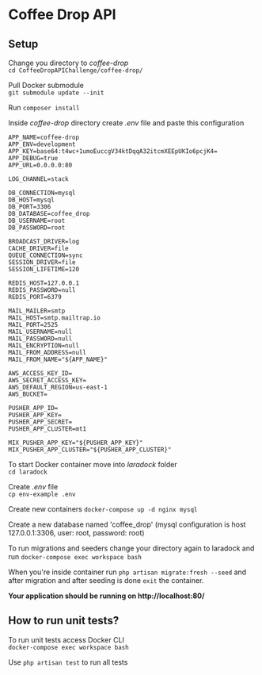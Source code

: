 # Coffee Drop API

## Setup
Change you directory to _coffee-drop_  
`cd CoffeeDropAPIChallenge/coffee-drop/`  

Pull Docker submodule  
`git submodule update --init`  

Run `composer install`

Inside _coffee-drop_ directory create _.env_ file and paste this configuration
 ```
 APP_NAME=coffee-drop
 APP_ENV=development
 APP_KEY=base64:t4wc+1umoEuccgV34ktDqqA32itcmXEEpUKIo6pcjK4=
 APP_DEBUG=true
 APP_URL=0.0.0.0:80
 
 LOG_CHANNEL=stack
 
 DB_CONNECTION=mysql
 DB_HOST=mysql
 DB_PORT=3306
 DB_DATABASE=coffee_drop
 DB_USERNAME=root
 DB_PASSWORD=root
 
 BROADCAST_DRIVER=log
 CACHE_DRIVER=file
 QUEUE_CONNECTION=sync
 SESSION_DRIVER=file
 SESSION_LIFETIME=120
 
 REDIS_HOST=127.0.0.1
 REDIS_PASSWORD=null
 REDIS_PORT=6379
 
 MAIL_MAILER=smtp
 MAIL_HOST=smtp.mailtrap.io
 MAIL_PORT=2525
 MAIL_USERNAME=null
 MAIL_PASSWORD=null
 MAIL_ENCRYPTION=null
 MAIL_FROM_ADDRESS=null
 MAIL_FROM_NAME="${APP_NAME}"
 
 AWS_ACCESS_KEY_ID=
 AWS_SECRET_ACCESS_KEY=
 AWS_DEFAULT_REGION=us-east-1
 AWS_BUCKET=
 
 PUSHER_APP_ID=
 PUSHER_APP_KEY=
 PUSHER_APP_SECRET=
 PUSHER_APP_CLUSTER=mt1
 
 MIX_PUSHER_APP_KEY="${PUSHER_APP_KEY}"
 MIX_PUSHER_APP_CLUSTER="${PUSHER_APP_CLUSTER}"
 ```

To start Docker container move into _laradock_ folder  
`cd laradock`  

Create _.env_ file  
`cp env-example .env`  

Create new containers 
`docker-compose up -d nginx mysql`  

Create a new database named 'coffee_drop' (mysql configuration is host 127.0.0.1:3306, user: root, password: root)  

To run migrations and seeders change your directory again to laradock and run
`docker-compose exec workspace bash`  

When you're inside container run `php artisan migrate:fresh --seed` and after migration and after seeding is done `exit` the container. 

**Your application should be running on http://localhost:80/**

## How to run unit tests?
To run unit tests access Docker CLI  
`docker-compose exec workspace bash`  

Use `php artisan test` to run all tests
